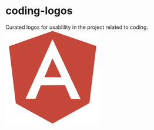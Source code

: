 # coding-logos
 Curated logos for usablility in the project related to coding.
![Anglular JS](angularjs.svg)
